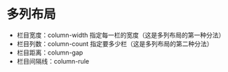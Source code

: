 # 多列布局

- 栏目宽度：column-width 指定每一栏的宽度（这是多列布局的第一种分法）
- 栏目列数：column-count 指定要多少栏（这是多列布局的第二种分法）
- 栏目距离：column-gap
- 栏目间隔线：column-rule